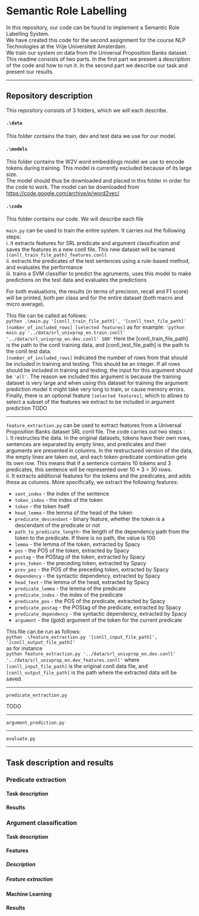 # Semantic Role Labelling

In this repository, our code can be found to implement a Semantic Role Labelling System.   
We have created this code for the second assignment for the course NLP Technologies at the Vrije Universiteit Amsterdam.  
We train our system on data from the Universal Proposition Banks dataset.   
This readme consists of two parts. In the first part we present a description of the code and how to run it. In the second part we describe our task and present our results.  

----------------------
## Repository description

This repository consists of 3 folders, which we will each describe. 

#### `.\data`
This folder contains the train, dev and test data we use for our model.

#### `.\models`
This folder contains the W2V word embeddings model we use to encode tokens during training. This model is currently excluded because of its large size.    
The model should thus be downloaded and placed in this folder in order for the code to work. The model can be downloaded from https://code.google.com/archive/p/word2vec/ 

#### `.\code`

This folder contains our code. We will describe each file   

`main.py` can be used to train the entire system. It carries out the following steps:  
i. it extracts features for SRL predicate and argument classification and saves the features in a new conll file. This new dataset will be named `[conll_train_file_path]_features.conll`   
ii. extracts the predicates of the test sentences using a rule-based method, and evaluates the performance     
iii. trains a SVM classifier to predict the agruments, uses this model to make predictions on the test data and evaluates the predictions    

For both evaluations, the results (in terms of precision, recall and F1 score) will be printed, both per class and for the entire dataset (both macro and micro average).

This file can be called as follows:    
`python .\main.py '[conll_train_file_path]', '[conll_test_file_path]' [number_of_included_rows] [selected features]` 
as for example:
`'python main.py '../data/srl_univprop_en.train.conll' '../data/srl_univprop_en.dev.conll' 100'`
Here the [conll_train_file_path] is the path to the conll training data, and [conll_test_file_path] is the path to the conll test data.   
`[number_of_included_rows]` indicated the number of rows from that should be included in training and testing. This should be an integer. If all rows should be included in training and testing, the input for this argument should be `'all'`. The reason we included this argument is because the training dataset is very large and when using this dataset for training the argument prediction model it might take very long to train, or cause memory errors.    
Finally, there is an optional feature `[selected features]`, which to allows to select a subset of the features we extract to be included in argument prediction TODO 

----------------------
`feature_extraction.py` can be used to extract features from a Universal Proposition Banks dataset SRL conll file. The code carries out two steps :   
i. It restructes the data. In the original datasets, tokens have their own rows, sentences are separated by empty lines, and predicates and their arguments are presented in columns. 
In the restructured version of the data, the empty lines are taken out, and each token-predicate combination gets its own row. This means that if a sentence contains 10 tokens and 3 predicates, this sentence will be represented over 10 * 3 = 30 rows.     
ii. It extracts additional features for the tokens and the predicates, and adds these as columns. More specifically, we extract the following features:  

* `sent_index` - the index of the sentence
* `token_index` - the index of the token 
* `token` - the token itself
* `head_lemma` - the lemma of the head of the token 
* `predicate_descendant` - binary feature, whether the token is a descendant of the predicate or not
* `path_to_predicate_length`- the length of the dependency path from the token to the predicate. If there is no path, the value is 100
* `lemma` - the lemma of the token, extracted by Spacy
* `pos` - the POS of the token, extracted by Spacy
* `postag` - the POStag of the token, extracted by Spacy
* `prev_token` - the preceding token, extracted by Spacy
* `prev_pos` - the POS of the preceding token, extracted by Spacy
* `dependency` - the syntactic dependency, extracted by Spacy
* `head_text` - the lemma of the head, extracted by Spacy
* `predicate_lemma` - the lemma of the predicate
* `predicate_index` - the index of the predicate
* `predicate_pos` - the POS of the predicate, extracted by Spacy
* `predicate_postag` -  the POStag of the predicate, extracted by Spacy
* `predicate_dependency` -  the syntactic dependency, extracted by Spacy
* `argument` - the (gold) argument of the token for the current predicate

This file can be run as follows:    
`python .\feature_extraction.py '[conll_input_file_path]', '[conll_output_file_path]'`    
as for instance      
`python feature_extraction.py '../data/srl_univprop_en.dev.conll' '../data/srl_univprop_en.dev_features.conll'` 
where `[conll_input_file_path]` is the original conll data file, and `[conll_output_file_path]` is the path where the extracted data will be saved.


----------------------
`predicate_extraction.py`

TODO

----------------------
`argument_prediction.py`



----------------------
`evaluate.py`


----------------------
## Task description and results

### Predicate extraction

#### Task description

#### Results


### Argument classification

#### Task description

#### Features

##### Description

##### Feature extraction

#### Machine Learning

#### Results

